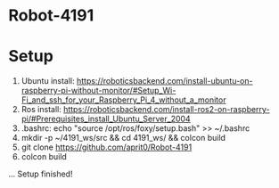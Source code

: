# Robot-4191

# Setup
1. Ubuntu install: https://roboticsbackend.com/install-ubuntu-on-raspberry-pi-without-monitor/#Setup_Wi-Fi_and_ssh_for_your_Raspberry_Pi_4_without_a_monitor 
2. Ros install: https://roboticsbackend.com/install-ros2-on-raspberry-pi/#Prerequisites_install_Ubuntu_Server_2004 
3. .bashrc: echo "source /opt/ros/foxy/setup.bash" >> ~/.bashrc
4. mkdir -p ~/4191_ws/src && cd 4191_ws/ && colcon build 
5. git clone https://github.com/aprit0/Robot-4191
6. colcon build

... Setup finished!
